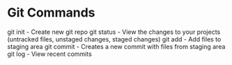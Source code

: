 # Git Commands

git init - Create new git repo
git status - View the changes to your projects (untracked files, unstaged changes, staged changes)
git add - Add files to staging area
git commit - Creates a new commit with files from staging area
git log - View recent commits